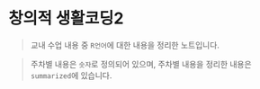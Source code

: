 # 창의적 생활코딩2

> 교내 수업 내용 중 `R언어`에 대한 내용을 정리한 노트입니다.

> 주차별 내용은 `숫자`로 정의되어 있으며, 주차별 내용을 정리한 내용은 `summarized`에 있습니다.
